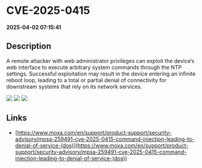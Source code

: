 # CVE-2025-0415

**2025-04-02 07:15:41**

## Description
A remote attacker with web administrator privileges can exploit the device’s web interface to execute arbitrary system commands through the NTP settings. Successful exploitation may result in the device entering an infinite reboot loop, leading to a total or partial denial of connectivity for downstream systems that rely on its network services.

![](https://img.shields.io/static/v1?label=Score&message=9.2&color=red)
![](https://img.shields.io/static/v1?label=Severity&message=CRITICAL&color=red)
![](https://img.shields.io/static/v1?label=CWE&message=RCE&color=green)

## Links
- [https://www.moxa.com/en/support/product-support/security-advisory/mpsa-259491-cve-2025-0415-command-injection-leading-to-denial-of-service-(dos)](https://www.moxa.com/en/support/product-support/security-advisory/mpsa-259491-cve-2025-0415-command-injection-leading-to-denial-of-service-(dos))
